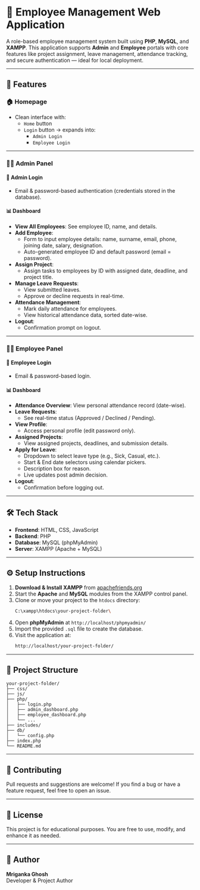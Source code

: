 # 👥 Employee Management Web Application

A role-based employee management system built using **PHP**, **MySQL**, and **XAMPP**. This application supports **Admin** and **Employee** portals with core features like project assignment, leave management, attendance tracking, and secure authentication — ideal for local deployment.

---

## 🚀 Features

### 🏠 Homepage
- Clean interface with:
  - `Home` button
  - `Login` button → expands into:
    - `Admin Login`
    - `Employee Login`

---

### 👨‍💼 Admin Panel

#### 🔐 Admin Login
- Email & password-based authentication (credentials stored in the database).

#### 📊 Dashboard
- **View All Employees**: See employee ID, name, and details.
- **Add Employee**:
  - Form to input employee details: name, surname, email, phone, joining date, salary, designation.
  - Auto-generated employee ID and default password (email = password).
- **Assign Project**:
  - Assign tasks to employees by ID with assigned date, deadline, and project title.
- **Manage Leave Requests**:
  - View submitted leaves.
  - Approve or decline requests in real-time.
- **Attendance Management**:
  - Mark daily attendance for employees.
  - View historical attendance data, sorted date-wise.
- **Logout**:
  - Confirmation prompt on logout.

---

### 👷‍♂️ Employee Panel

#### 🔐 Employee Login
- Email & password-based login.

#### 📊 Dashboard
- **Attendance Overview**: View personal attendance record (date-wise).
- **Leave Requests**:
  - See real-time status (Approved / Declined / Pending).
- **View Profile**:
  - Access personal profile (edit password only).
- **Assigned Projects**:
  - View assigned projects, deadlines, and submission details.
- **Apply for Leave**:
  - Dropdown to select leave type (e.g., Sick, Casual, etc.).
  - Start & End date selectors using calendar pickers.
  - Description box for reason.
  - Live updates post admin decision.
- **Logout**:
  - Confirmation before logging out.

---

## 🛠️ Tech Stack

- **Frontend**: HTML, CSS, JavaScript  
- **Backend**: PHP  
- **Database**: MySQL (phpMyAdmin)  
- **Server**: XAMPP (Apache + MySQL)

---

## ⚙️ Setup Instructions

1. **Download & Install XAMPP** from [apachefriends.org](https://www.apachefriends.org)
2. Start the **Apache** and **MySQL** modules from the XAMPP control panel.
3. Clone or move your project to the `htdocs` directory:
   ```bash
   C:\xampp\htdocs\your-project-folder\
   ```
4. Open **phpMyAdmin** at `http://localhost/phpmyadmin/`
5. Import the provided `.sql` file to create the database.
6. Visit the application at:
   ```bash
   http://localhost/your-project-folder/
   ```

---

## 📁 Project Structure

```plaintext
your-project-folder/
├── css/
├── js/
├── php/
│   ├── login.php
│   ├── admin_dashboard.php
│   ├── employee_dashboard.php
│   └── ...
├── includes/
├── db/
│   └── config.php
├── index.php
└── README.md
```

---

## 🙌 Contributing

Pull requests and suggestions are welcome! If you find a bug or have a feature request, feel free to open an issue.

---

## 📄 License

This project is for educational purposes. You are free to use, modify, and enhance it as needed.

---

## 👤 Author

**Mriganka Ghosh**  
Developer & Project Author  

